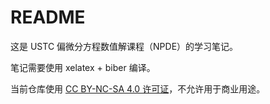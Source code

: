 # README

这是 USTC 偏微分方程数值解课程（NPDE）的学习笔记。

笔记需要使用 xelatex + biber 编译。

当前仓库使用 [CC BY-NC-SA 4.0 许可证](LICENSE-CC-BY-NC-SA)，不允许用于商业用途。
